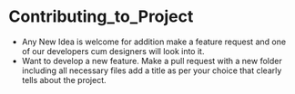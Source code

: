 # Contributing_to_Project

- Any New Idea is welcome for addition make a feature request and one of our developers cum designers will look into it.
- Want to develop a new feature. Make a pull request with a new folder including all necessary files add a
  title as per your choice that clearly tells about the project.
